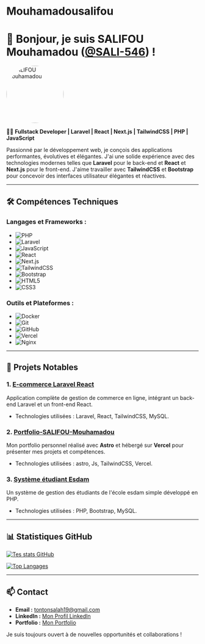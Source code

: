 # Mouhamadousalifou

# 👋 Bonjour, je suis **SALIFOU Mouhamadou** ([@SALI-546](https://github.com/SALI-546)) !

<img src="https://github.com/SALI-546.png" width="150" height="150" alt="SALIFOU Mouhamadou" style="border-radius:50%">

👨‍💻 **Fullstack Developer | Laravel | React | Next.js | TailwindCSS | PHP | JavaScript**

Passionné par le développement web, je conçois des applications performantes, évolutives et élégantes. J'ai une solide expérience avec des technologies modernes telles que **Laravel** pour le back-end et **React** et **Next.js** pour le front-end. J'aime travailler avec **TailwindCSS** et **Bootstrap** pour concevoir des interfaces utilisateur élégantes et réactives.

---

## 🛠️ **Compétences Techniques**

### **Langages et Frameworks :**

- ![PHP](https://img.shields.io/badge/-PHP-777BB4?style=flat-square&logo=php&logoColor=white)
- ![Laravel](https://img.shields.io/badge/-Laravel-FF2D20?style=flat-square&logo=laravel&logoColor=white)
- ![JavaScript](https://img.shields.io/badge/-JavaScript-F7DF1E?style=flat-square&logo=javascript&logoColor=black)
- ![React](https://img.shields.io/badge/-React-61DAFB?style=flat-square&logo=react&logoColor=black)
- ![Next.js](https://img.shields.io/badge/-Next.js-000000?style=flat-square&logo=nextdotjs&logoColor=white)
- ![TailwindCSS](https://img.shields.io/badge/-TailwindCSS-06B6D4?style=flat-square&logo=tailwind-css&logoColor=white)
- ![Bootstrap](https://img.shields.io/badge/-Bootstrap-7952B3?style=flat-square&logo=bootstrap&logoColor=white)
- ![HTML5](https://img.shields.io/badge/-HTML5-E34F26?style=flat-square&logo=html5&logoColor=white)
- ![CSS3](https://img.shields.io/badge/-CSS3-1572B6?style=flat-square&logo=css3&logoColor=white)

### **Outils et Plateformes :**

- ![Docker](https://img.shields.io/badge/-Docker-2496ED?style=flat-square&logo=docker&logoColor=white)
- ![Git](https://img.shields.io/badge/-Git-F05032?style=flat-square&logo=git&logoColor=white)
- ![GitHub](https://img.shields.io/badge/-GitHub-181717?style=flat-square&logo=github&logoColor=white)
- ![Vercel](https://img.shields.io/badge/-Vercel-000000?style=flat-square&logo=vercel&logoColor=white)
- ![Nginx](https://img.shields.io/badge/-Nginx-269539?style=flat-square&logo=nginx&logoColor=white)

---

## 🚀 **Projets Notables**

### **1. [E-commerce Laravel React](https://github.com/SALI-546/ecommerce-laravel-react)**  
Application complète de gestion de commerce en ligne, intégrant un back-end Laravel et un front-end React.

- Technologies utilisées : Laravel, React, TailwindCSS, MySQL.

### **2. [Portfolio-SALIFOU-Mouhamadou ](https://github.com/SALI-546/Portfolio-SALIFOU-Mouhamadou)**  
Mon portfolio personnel réalisé avec **Astro** et hébergé sur **Vercel** pour présenter mes projets et compétences.

- Technologies utilisées : astro, Js, TailwindCSS, Vercel.

### **3. [Système étudiant Esdam](https://github.com/SALI-546/Student-System-Esdam)**  
Un système de gestion des étudiants de l'école esdam  simple développé en PHP. 

- Technologies utilisées : PHP, Bootstrap, MySQL.

---

## 📊 **Statistiques GitHub**

[![Tes stats GitHub](https://github-readme-stats.vercel.app/api?username=SALI-546&show_icons=true&theme=radical)](https://github.com/SALI-546)

[![Top Langages](https://github-readme-stats.vercel.app/api/top-langs/?username=SALI-546&layout=compact)](https://github.com/SALI-546)

---

## 📫 **Contact**

- **Email :** [tontonsalah19@gmail.com](mailto:tontonsalah19@gmail.com)
- **LinkedIn :** [Mon Profil LinkedIn](https://www.linkedin.com/in/mohamed-salifou/)
- **Portfolio :** [Mon Portfolio](https://portfolio-salifou-mouhamadou.vercel.app/)

Je suis toujours ouvert à de nouvelles opportunités et collaborations !
